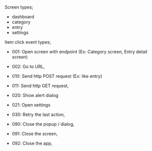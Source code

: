 Screen types;

- dashboard
- category
- entry
- settings



Item click event types;

- 001: Open screen with endpoint (Ex: Category screen, Entry detail screen)
- 002: Go to URL,

- 010: Send http POST request (Ex: like entry)
- 011: Send http GET request,

- 020: Show alert dialog
- 021: Open settings

- 030: Retry the last action,

- 090: Close the popup / dialog,
- 091: Close the screen,
- 092: Close the app,
